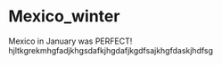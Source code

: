 # Mexico_winter

Mexico in January was PERFECT!
hjltkgrekmhgfadjkhgsdafkjhgdafjkgdfsajkhgfdaskjhdfsg
